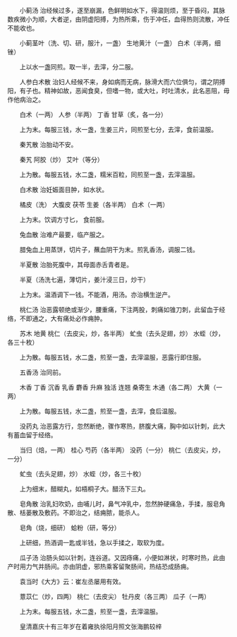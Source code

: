 <!-- { "loadSidebar": true } -->
　　小蓟汤 治经候过多，遂至崩漏，色鲜明如水下，得温则烦，至于昏闷，其脉数疾微小为顺，大者逆，由阴虚阳搏，为热所乘，伤于冲任，血得热则流散，冲任不能收也。

　　小蓟茎叶（洗、切、研，服汁，一盏） 生地黄汁（一盏） 白术（半两，细锉）

　　上以水一盏同煎。取一半，去滓，分二服。

　　人参白术散 治妇人经候不来，身如病而无病，脉滑大而六位俱匀，谓之阴搏阳，有子也。精神如故，恶闻食臭，但嗜一物，或大吐，时吐清水，此名恶阻，毋作他病治之。

　　白术（一两） 人参（半两） 丁香 甘草（炙，各一分）

　　上为末。每服三钱，水一盏，生姜三片，同煎至七分，去滓，食前温服。

　　秦艽散 治胎动不安。

　　秦艽 阿胶（炒） 艾叶（等分）

　　上为散。每服五钱，水二盏，糯米百粒，同煎至一盏，去滓温服。

　　白术散 治妊娠面目肿，如水状。

　　橘皮（洗） 大腹皮 茯苓 生姜（各半两） 白术（一两）

　　上为末。饮调方寸匕， 食前服。

　　兔血散 治难产最要，临产服之。

　　腊兔血上用蒸饼，切片子，蘸血阴干为末。煎乳香汤，调服二钱。

　　半夏散 治胎死腹中，其母面赤舌青者是。

　　半夏（汤洗七遍，薄切片，姜汁浸三日，炒干）

　　上为末。温酒调下一钱。不能酒，用汤。亦治横生逆产。

　　桃仁汤 治恶露顿绝或渐少，腰重痛，下注两股，刺痛如锥刀刺，此留血于经络，不即通之，大有痛处必作痈肿。

　　苏木 地黄 桃仁（去皮尖，炒，各半两） 虻虫（去头足翅，炒） 水蛭（炒，各三十枚）

　　上为散。每服五钱，水二盏，煎至一盏，去滓温服，恶露行即住服。

　　五香汤 治同前。

　　木香 丁香 沉香 乳香 麝香 升麻 独活 连翘 桑寄生 木通（各二两） 大黄（一两）

　　上为散。每服五钱，水二盏，煎至一盏，去滓，食后温服。

　　没药丸 治恶露方行，忽然断绝，骤作寒热，脐腹大痛，胸中如以针刺，此大有蓄血留于经络。

　　当归（焙，一两） 桂心 芍药（各半两） 没药（一分） 桃仁（去皮尖，炒，一分）

　　虻虫（去头足翅，炒） 水蛭（炒，各三十枚）

　　上为细末，醋糊丸，如梧桐子大。醋汤下三丸。

　　皂角散 治乳妇吹奶，由哺儿时，鼻气冲乳中，忽然肿硬痛急，手揉，服皂角散、栝蒌散及敷药。不即治之，结痈脓，能杀人。

　　皂角（烧，细研） 蛤粉（研，等分）

　　上研细，热酒调一匙或半钱，急以手揉之，取软为度。

　　瓜子汤 治肠头如以针刺，连谷道。又因痔痛，小便如淋状，时寒时热，此由产时用力气并肠间。亦由阴虚，邪热乘客留聚肠间，热结恐成肠痈。

　　袁当时《大方》云：崔左丞屡用有效。

　　薏苡仁（炒，四两） 桃仁（去皮尖） 牡丹皮（各三两） 瓜子（一两）

　　上为末。每服五钱，水二盏，煎至一盏，去滓温服。

　　皇清嘉庆十有三年岁在着雍执徐阳月照文张海鹏较梓

　　
